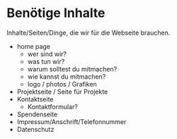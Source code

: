# Benötige Inhalte
Inhalte/Seiten/Dinge, die wir für die Webseite brauchen.
- home page
  - wer sind wir?
  - was tun wir?
  - warum solltest du mitmachen?
  - wie kannst du mitmachen?
  - logo / photos / Grafiken
- Projektseite / Seite für Projekte
- Kontaktseite
  - Kontaktformular?
- Spendenseite
- Impressum/Anschrift/Telefonnummer
- Datenschutz


